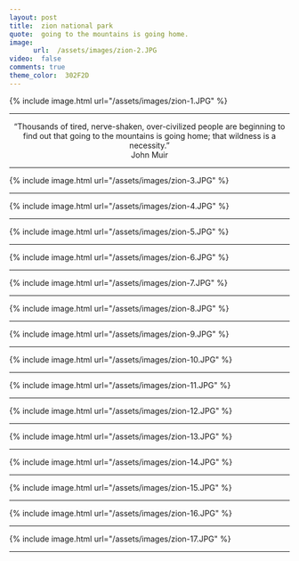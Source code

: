 ```yaml
---
layout: post
title:  zion national park
quote:  going to the mountains is going home.
image:
      url:  /assets/images/zion-2.JPG
video:  false
comments: true
theme_color:  302F2D
---
```


{% include image.html url="/assets/images/zion-1.JPG" %}

***

<center> “Thousands of tired, nerve-shaken, over-civilized people are beginning to find out that going to the mountains is going home; that wildness is a necessity.” </center>
<center> John Muir </center>

***

{% include image.html url="/assets/images/zion-3.JPG" %}

***

{% include image.html url="/assets/images/zion-4.JPG" %}

***

{% include image.html url="/assets/images/zion-5.JPG" %}

***

{% include image.html url="/assets/images/zion-6.JPG" %}

***

{% include image.html url="/assets/images/zion-7.JPG" %}

***

{% include image.html url="/assets/images/zion-8.JPG" %}

***

{% include image.html url="/assets/images/zion-9.JPG" %}

***

{% include image.html url="/assets/images/zion-10.JPG" %}

***

{% include image.html url="/assets/images/zion-11.JPG" %}

***

{% include image.html url="/assets/images/zion-12.JPG" %}

***

{% include image.html url="/assets/images/zion-13.JPG" %}

***

{% include image.html url="/assets/images/zion-14.JPG" %}

***

{% include image.html url="/assets/images/zion-15.JPG" %}

***

{% include image.html url="/assets/images/zion-16.JPG" %}

***

{% include image.html url="/assets/images/zion-17.JPG" %}

***

